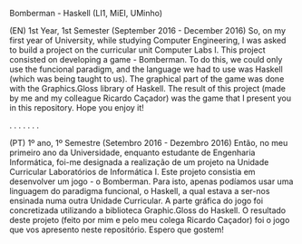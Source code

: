 Bomberman - Haskell (LI1, MiEI, UMinho)

(EN)
1st Year, 1st Semester (September 2016 - December 2016)
So, on my first year of University, while studying Computer Engineering, I was asked to build a project on the curricular unit Computer Labs I. This project consisted on developing a game - Bomberman. To do this, we could only use the funcional paradigm, and the language we had to use was Haskell (which was being taught to us). The graphical part of the game was done with the Graphics.Gloss library of Haskell. The result of this project (made by me and my colleague Ricardo Caçador) was the game that I present you in this repository. Hope you enjoy it!

. . . . . . .

(PT)
1º ano, 1º Semestre (Setembro 2016 - Dezembro 2016)
Então, no meu primeiro ano da Universidade, enquanto estudante de Engenharia Informática, foi-me designada a realização de um projeto na Unidade Curricular Laboratórios de Informática I. Este projeto consistia em desenvolver um jogo - o Bomberman. Para isto, apenas podíamos usar uma linguagem do paradigma funcional, o Haskell, a qual estava a ser-nos ensinada numa outra Unidade Curricular. A parte gráfica do jogo foi concretizada utilizando a biblioteca Graphic.Gloss do Haskell. O resultado deste projeto (feito por mim e pelo meu colega Ricardo Caçador) foi o jogo que vos apresento neste repositório. Espero que gostem!
